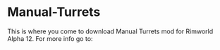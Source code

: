 # Manual-Turrets
This is where you come to download Manual Turrets mod for Rimworld Alpha 12.
For more info go to:
